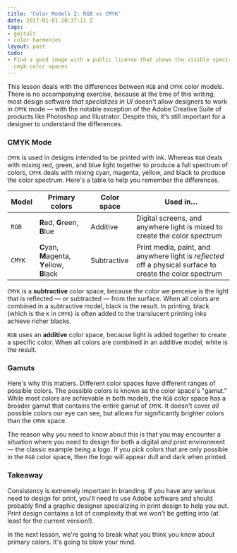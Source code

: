 ```yaml
---
title: 'Color Models 2: RGB vs CMYK'
date: 2017-01-01 20:37:11 Z
tags:
- gestalt
- color harmonies
layout: post
todo:
- Find a good image with a public license that shows the visible spectrum, rgb, and
  cmyk color spaces
---
```


This lesson deals with the differences between `RGB` and `CMYK` color models. There is no accompanying exercise, because at the time of this writing, most design software *that specializes in UI* doesn't allow designers to work in `CMYK` mode — with the notable exception of the Adobe Creative Suite of products like Photoshop and Illustrator. Despite this, it's still important for a designer to understand the differences.

### CMYK Mode

`CMYK` is used in designs intended to be printed with ink. Whereas `RGB` deals with mixing red, green, and blue light together to produce a full spectrum of colors, `CMYK` deals with mixing cyan, magenta, yellow, and black to produce the color spectrum. Here's a table to help you remember the differences.

| Model | Primary colors | Color space | Used in… |
|-|-|-|-|
| `RGB` | **R**ed, **G**reen, **B**lue | Additive | Digital screens, and anywhere light is mixed to create the color spectrum |
| `CMYK` | **C**yan, **M**agenta, **Y**ellow, **B**lack | Subtractive | Print media, paint, and anywhere light is *reflected* off a physical surface to create the color spectrum |

`CMYK` is a **subtractive** color space, because the color we perceive is the light that is reflected — or subtracted — from the surface. When all colors are combined in a subtractive model, black is the result. In printing, black (which is the `K` in `CMYK`) is often added to the translucent printing inks achieve richer blacks.

`RGB` uses an **additive** color space, because light is added together to create a specific color. When all colors are combined in an additive model, white is the result.

### Gamuts

Here's why this matters. Different color spaces have different ranges of possible colors. The possible colors is known as the color space's "gamut." While most colors are achievable in both models, the `RGB` color space has a broader gamut that contains the entire gamut of `CMYK`. It doesn't cover *all* possible colors our eye can see, but allows for significantly brighter colors than the `CMYK` space.

The reason why you need to know about this is that you may encounter a situation where you need to design for both a digital *and* print environment — the classic example being a logo. If you pick colors that are only possible in the `RGB` color space, then the logo will appear dull and dark when printed.

<!-- Might be too neckbeard-y of me... but maybe include one of those crazy color gamut diagrams to help illustrate the difference between what's possible (or not) in various color spaces? -->

### Takeaway

Consistency is extremely important in branding. If you have any serious need to design for print, you'll need to use Adobe software and should probably find a graphic designer specializing in print design to help you out. Print design contains a lot of complexity that we won't be getting into (at least for the current version!).

In the next lesson, we're going to break what you think you know about primary colors. It's going to blow your mind.
